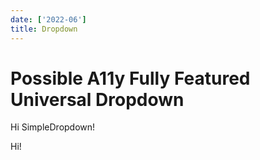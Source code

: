 ```yaml
---
date: ['2022-06']
title: Dropdown
---
```


# Possible A11y Fully Featured Universal Dropdown

<SimpleDropdown>

Hi SimpleDropdown!

</SimpleDropdown>

<Dropdown>
	
Hi!

</Dropdown>

<script>
import SimpleDropdown from '$libs/dropdown/SimpleDropdown.svelte'
import Dropdown from '$libs/dropdown/Dropdown.svelte'
</script>
